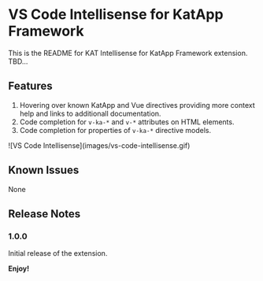 # VS Code Intellisense for KatApp Framework

This is the README for KAT Intellisense for KatApp Framework extension. TBD...

## Features

1. Hovering over known KatApp and Vue directives providing more context help and links to additionall documentation.
1. Code completion for `v-ka-*` and `v-*` attributes on HTML elements.
1. Code completion for properties of `v-ka-*` directive models.

\!\[VS Code Intellisense\]\(images/vs-code-intellisense.gif\)

## Known Issues

None

## Release Notes

### 1.0.0

Initial release of the extension.

**Enjoy!**
